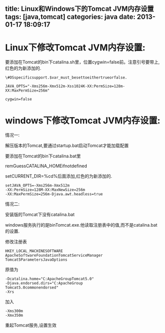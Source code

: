 title: Linux和Windows下的Tomcat JVM内存设置
tags: [java,tomcat]
categories: java
date: 2013-01-17 18:09:17
---
# Linux下修改Tomcat JVM内存设置:

要添加在Tomcat的bin下catalina.sh里，位置cygwin=false前。注意引号要带上,红色的为新添加的.

```
\#OSspecificsupport.$var_must_besettoeithertrueorfalse.

JAVA_OPTS="-Xms256m-Xmx512m-Xss1024K-XX:PermSize=128m-XX:MaxPermSize=256m"

cygwin=false 
```

# windows下修改Tomcat JVM内存设置:

情况一:

解压版本的Tomcat,要通过startup.bat启动Tomcat才能加载配置

要添加在Tomcat的bin下catalina.bat里

remGuessCATALINA_HOMEifnotdefined  

setCURRENT_DIR=%cd%后面添加,红色的为新添加的.

```
setJAVA_OPTS=-Xms256m-Xmx512m   
-XX:PermSize=128M-XX:MaxNewSize=256m  
-XX:MaxPermSize=256m-Djava.awt.headless=true 
```

情况二:

安装版的Tomcat下没有catalina.bat

windows服务执行的是binTomcat.exe.他读取注册表中的值,而不是catalina.bat的设置.

修改注册表

`HKEY_LOCAL_MACHINESOFTWARE  ApacheSoftwareFoundationTomcatServiceManager 
Tomcat5ParametersJavaOptions `

原值为

```
-Dcatalina.home="C:ApacheGroupTomcat5.0" 
-Djava.endorsed.dirs="C:ApacheGroup 
Tomcat5.0commonendorsed" 
-Xrs 
```

加入

```
-Xms300m
-Xmx350m   
```
重起Tomcat服务,设置生效
